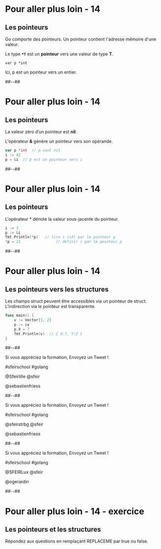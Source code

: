 <!-- .slide: class="with-code" -->

# Pour aller plus loin - 14

## Les pointeurs

Go comporte des pointeurs. Un pointeur contient l'adresse mémoire d'une valeur.

Le type **`*T`** est un **pointeur** vers une valeur de type **T**.

`var p *int`

Ici, p est un pointeur vers un entier.



##--##
<!-- .slide: class="with-code" -->

# Pour aller plus loin - 14

## Les pointeurs

La valeur zéro d’un pointeur est **nil**.

L'opérateur **&** génère un pointeur vers son opérande.

```Go
var p *int  // p vaut nil
i := 42
p = &i  // p est un pointeur vers i
```
<!-- .element: class="big-code-types" -->


##--##
<!-- .slide: class="with-code" -->

# Pour aller plus loin - 14

## Les pointeurs

L'opérateur * dénote la valeur sous-jacente du pointeur.

```Go
i := 3
p := &i
fmt.Println(*p)   // lire i (=3) par le pointeur p
*p = 21                // définir i par le pointeur p
```
<!-- .element: class="big-code-types" -->


##--##
<!-- .slide: class="with-code" -->

# Pour aller plus loin - 14

## Les pointeurs vers les structures

Les champs struct peuvent être accessibles via un pointeur de struct.
L'indirection via le pointeur est transparente.

```Go
func main() {
	v := Vector{1, 2}
	p := &v
	p.X = 7
	fmt.Println(v)  // { X:7, Y:2 }
}
```
<!-- .element: class="big-code-types" -->


##--##
<!-- .slide: class="first-slide" sfeir-level="2" sfeir-techno="Go" -->

Si vous appréciez la formation, Envoyez un Tweet !

#sfeirschool #golang

@Sfeirlille @sfeir

@sebastienfriess

##--##
<!-- .slide: class="first-slide" sfeir-level="2" sfeir-techno="Go" -->

Si vous appréciez la formation, Envoyez un Tweet !

#sfeirschool #golang

@sfeirstrbg @sfeir

@sebastienfriess


##--##
<!-- .slide: class="first-slide" sfeir-level="2" sfeir-techno="Go" -->

Si vous appréciez la formation, Envoyez un Tweet !

#sfeirschool #golang

@SFEIRLux @sfeir

@ogerardin


##--##
<!-- .slide:-->

# Pour aller plus loin - 14 - exercice

## Les pointeurs et les structures

Répondez aux questions en remplaçant REPLACEME par true ou false.




